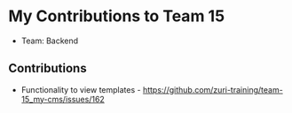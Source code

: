 # My Contributions to Team 15

- Team: Backend

## Contributions

- Functionality to view templates - https://github.com/zuri-training/team-15_my-cms/issues/162